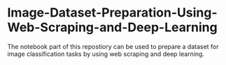 # Image-Dataset-Preparation-Using-Web-Scraping-and-Deep-Learning
The notebook part of this repostiory can be used to prepare a dataset for image classification tasks by using web scraping and deep learning.
